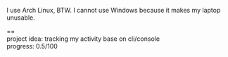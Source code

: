 I use Arch Linux, BTW. I cannot use Windows because it makes my laptop unusable.

== <br>
project idea: tracking my activity base on cli/console <br>
progress: 0.5/100
